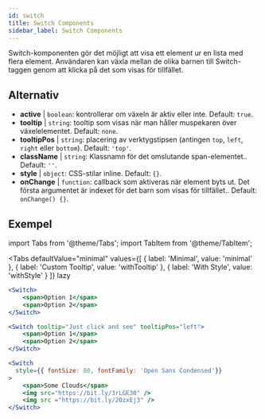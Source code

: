 ```yaml
---
id: switch
title: Switch Components
sidebar_label: Switch Components
---
```


Switch-komponenten gör det möjligt att visa ett element ur en lista med flera element. Användaren kan växla mellan de olika barnen till Switch-taggen genom att klicka på det som visas för tillfället.

## Alternativ

* __active__ | `boolean`: kontrollerar om växeln är aktiv eller inte. Default: `true`.
* __tooltip__ | `string`: tooltip som visas när man håller muspekaren över växelelementet. Default: `none`.
* __tooltipPos__ | `string`: placering av verktygstipsen (antingen `top`, `left`, `right` eller `bottom`). Default: `'top'`.
* __className__ | `string`: Klassnamn för det omslutande span-elementet.. Default: `''`.
* __style__ | `object`: CSS-stilar inline. Default: `{}`.
* __onChange__ | `function`: callback som aktiveras när element byts ut. Det första argumentet är indexet för det barn som visas för tillfället.. Default: `onChange() {}`.


## Exempel

import Tabs from '@theme/Tabs';
import TabItem from '@theme/TabItem';

<Tabs
    defaultValue="minimal"
    values={[
        { label: 'Minimal', value: 'minimal' },
        { label: 'Custom Tooltip', value: 'withTooltip' },
        { label: 'With Style', value: 'withStyle' }
    ]}
    lazy
>

<TabItem value="minimal">

```jsx live
<Switch>
    <span>Option 1</span>
    <span>Option 2</span>
</Switch>
```

</TabItem>

<TabItem value="withTooltip">

```jsx live
<Switch tooltip="Just click and see" tooltipPos="left">
    <span>Option 1</span>
    <span>Option 2</span>
</Switch>
```

</TabItem>

<TabItem value="withStyle">

```jsx live
<Switch  
  style={{ fontSize: 80, fontFamily: 'Open Sans Condensed'}} 
>
    <span>Some Clouds</span>
    <img src="https://bit.ly/3rLGE30" />
    <img src ="https://bit.ly/2OzxEj3" />
</Switch>
```

</TabItem>

</Tabs>
